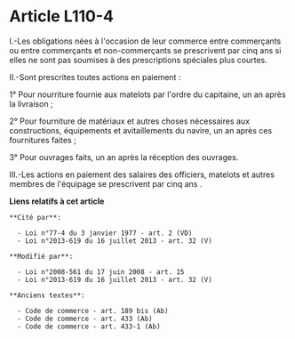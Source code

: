 # Article L110-4

I.-Les obligations nées à l'occasion de leur commerce entre commerçants ou entre commerçants et non-commerçants se
prescrivent par cinq ans si elles ne sont pas soumises à des prescriptions spéciales plus courtes. 

II.-Sont prescrites toutes actions en paiement : 

1° Pour nourriture fournie aux matelots par l'ordre du capitaine, un an après la livraison ; 

2° Pour fourniture de matériaux et autres choses nécessaires aux constructions, équipements et avitaillements du navire, un
an après ces fournitures faites ; 

3° Pour ouvrages faits, un an après la réception des ouvrages. 

III.-Les actions en paiement des salaires des officiers, matelots et autres membres de l'équipage se prescrivent par cinq
ans         .

**Liens relatifs à cet article**

	**Cité par**:

	  - Loi n°77-4 du 3 janvier 1977 - art. 2 (VD)
	  - Loi n°2013-619 du 16 juillet 2013 - art. 32 (V)

	**Modifié par**:

	  - Loi n°2008-561 du 17 juin 2008 - art. 15
	  - Loi n°2013-619 du 16 juillet 2013 - art. 32 (V)

	**Anciens textes**:

	  - Code de commerce - art. 189 bis (Ab)
	  - Code de commerce - art. 433 (Ab)
	  - Code de commerce - art. 433-1 (Ab)
